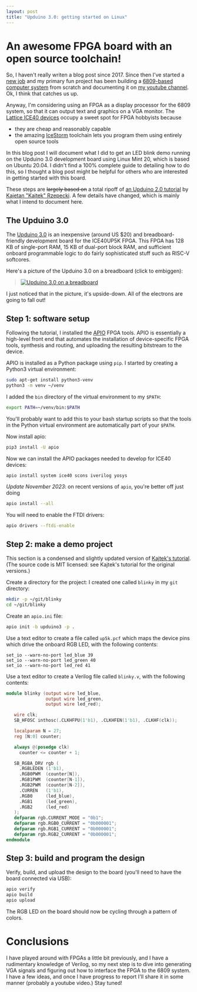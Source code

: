 ```yaml
---
layout: post
title: "Upduino 3.0: getting started on Linux"
---
```


# An awesome FPGA board with an open source toolchain!

So, I haven't really writen a blog post since 2017.  Since then I've started a
[new job](https://www.cs.jhu.edu/~daveho/) and my primary fun project has
been building a [6809-based computer system](https://github.com/daveho/DIY8bit) from scratch and documenting it
on [my youtube channel](https://www.youtube.com/channel/UCY3wVpzGesLeUQSYQvvHsxQ).
Ok, I think that catches us up.

Anyway, I'm considering using an FPGA as a display processor for the 6809
system, so that it can output text and graphics on a VGA monitor.  The
[Lattice ICE40 devices](http://www.latticesemi.com/iCE40) occupy a sweet spot
for FPGA hobbyists because

* they are cheap and reasonably capable
* the amazing [IceStorm](http://www.clifford.at/icestorm/) toolchain
  lets you program them using entirely open source tools

In this blog post I will document what I did to get an LED blink demo running
on the Upduino 3.0 development board using Linux Mint 20, which is based on
Ubuntu 20.04.  I didn't find a 100% complete guide to detailing how to do this,
so I thought a blog post might be helpful for others who are interested in getting
started with this board.

These steps are <strike>largely based on</strike> a total ripoff of
[an Upduino 2.0 tutorial](https://blog.idorobots.org/entries/upduino-fpga-tutorial.html)
by [Kajetan "Kajtek" Rzepecki](https://blog.idorobots.org/).
A few details have changed, which is mainly what I intend to document here.

## The Upduino 3.0

The [Upduino 3.0](https://www.tindie.com/products/tinyvision_ai/upduino-v30-low-cost-lattice-ice40-fpga-board/)
is an inexpensive (around US $20) and breadboard-friendly development board for the
ICE40UP5K FPGA.  This FPGA has 128 KB of single-port RAM, 15 KB of dual-port block RAM,
and sufficient onboard programmable logic to do fairly sophisticated stuff such as
RISC-V softcores.

Here's a picture of the Upduino 3.0 on a breadboard (click to embiggen):

> <a href="{{site.baseurl}}/img/upduino-3.0.jpg"><img alt="Upduino 3.0 on a breadboard" src="{{site.baseurl}}/img/upduino-3.0-sm.jpg"></a>

I just noticed that in the picture, it's upside-down. All of the electrons are going to
fall out!

## Step 1: software setup

Following the tutorial, I installed the [APIO](https://github.com/FPGAwars/apio) FPGA tools.
APIO is essentially a high-level front end that automates the installation of device-specific
FPGA tools, synthesis and routing, and uploading the resulting bitstream to the device.

APIO is installed as a Python package using `pip`.  I started by creating a Python3 virtual
environment:

```bash
sudo apt-get install python3-venv
python3 -m venv ~/venv
```

I added the `bin` directory of the virtual environment to my `$PATH`:

```bash
export PATH=~/venv/bin:$PATH
```

You'll probably want to add this to your bash startup scripts so that the
tools in the Python virtual environment are automatically part of your `$PATH`.

Now install apio:

```bash
pip3 install -U apio
```

Now we can install the APIO packages needed to develop for ICE40 devices:

```bash
apio install system ice40 scons iverilog yosys
```

*Update November 2023*: on recent versions of `apio`, you're better off just
doing

```bash
apio install --all
```

You will need to enable the FTDI drivers:

```bash
apio drivers --ftdi-enable
```

## Step 2: make a demo project

This section is a condensed and slightly updated version of
[Kajtek's tutorial](https://blog.idorobots.org/entries/upduino-fpga-tutorial.html).
(The source code is MIT licensed: see Kajtek's tutorial for the original versions.)

Create a directory for the project: I created one called `blinky` in my `git` directory:

```bash
mkdir -p ~/git/blinky
cd ~/git/blinky
```

Create an `apio.ini` file:

```bash
apio init -b upduino3 -p .
```

Use a text editor to create a file called `up5k.pcf` which maps the device pins which
drive the onboard RGB LED, with the following contents:

```
set_io --warn-no-port led_blue 39
set_io --warn-no-port led_green 40
set_io --warn-no-port led_red 41
```

Use a text editor to create a Verilog file called `blinky.v`, with the
following contents:

```verilog
module blinky (output wire led_blue,
               output wire led_green,
               output wire led_red);

   wire clk;
   SB_HFOSC inthosc(.CLKHFPU(1'b1), .CLKHFEN(1'b1), .CLKHF(clk));

   localparam N = 27;
   reg [N:0] counter;

   always @(posedge clk)
     counter <= counter + 1;

   SB_RGBA_DRV rgb (
     .RGBLEDEN (1'b1),
     .RGB0PWM  (counter[N]),
     .RGB1PWM  (counter[N-1]),
     .RGB2PWM  (counter[N-2]),
     .CURREN   (1'b1),
     .RGB0     (led_blue),
     .RGB1     (led_green),
     .RGB2     (led_red)
   );
   defparam rgb.CURRENT_MODE = "0b1";
   defparam rgb.RGB0_CURRENT = "0b000001";
   defparam rgb.RGB1_CURRENT = "0b000001";
   defparam rgb.RGB2_CURRENT = "0b000001";
endmodule
```

## Step 3: build and program the design

Verify, build, and upload the design to the board (you'll need to have the board connected
via USB):

```bash
apio verify
apio build
apio upload
```

The RGB LED on the board should now be cycling through a pattern of colors.

# Conclusions

I have played around with FPGAs a little bit previously, and I have a rudimentary
knowledge of Verilog, so my next step is to dive into generating VGA signals and
figuring out how to interface the FPGA to the 6809 system.  I have a few ideas,
and once I have progress to report I'll share it in some manner (probably a youtube video.)
Stay tuned!
